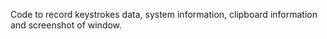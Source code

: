 Code to record keystrokes data, system information, clipboard information and screenshot of window.
